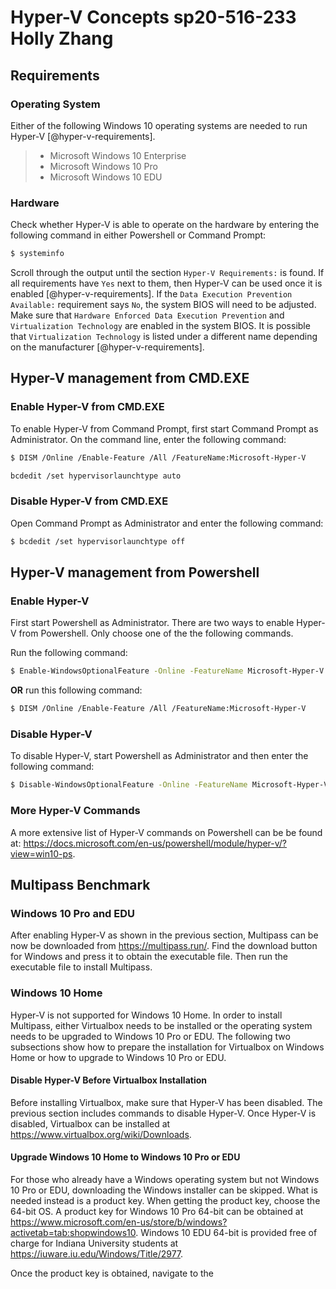 # Hyper-V Concepts sp20-516-233 Holly Zhang

## Requirements

### Operating System

Either of the following Windows 10 operating systems are needed to run Hyper-V 
[@hyper-v-requirements].

> * Microsoft Windows 10 Enterprise
> * Microsoft Windows 10 Pro
> * Microsoft Windows 10 EDU

### Hardware

Check whether Hyper-V is able to operate on the hardware by entering the 
following command in either Powershell or Command Prompt:

```bash
$ systeminfo
```
Scroll through the output until the section `Hyper-V Requirements:` is found. If 
all requirements have `Yes` next to them, then Hyper-V can be used once it is 
enabled [@hyper-v-requirements]. If the `Data Execution Prevention Available:` 
requirement says `No`, the system BIOS will need to be adjusted. Make sure that 
`Hardware Enforced Data Execution Prevention` and `Virtualization Technology` 
are enabled in the system BIOS. It is possible that `Virtualization Technology` 
is listed under a different name depending on the manufacturer 
[@hyper-v-requirements]. 

## Hyper-V management from CMD.EXE

### Enable Hyper-V from CMD.EXE

To enable Hyper-V from Command Prompt, first start Command Prompt as 
Administrator. On the command line, enter the following command:

```bash
$ DISM /Online /Enable-Feature /All /FeatureName:Microsoft-Hyper-V
```

```bash
bcdedit /set hypervisorlaunchtype auto
```
### Disable Hyper-V from CMD.EXE

Open Command Prompt as Administrator and enter the following command:

```bash
$ bcdedit /set hypervisorlaunchtype off
```
 
## Hyper-V management from Powershell

### Enable Hyper-V

First start Powershell as Administrator. There are two ways to enable Hyper-V 
from Powershell. Only choose one of the the following commands. 

Run the following command:
 
```bash
$ Enable-WindowsOptionalFeature -Online -FeatureName Microsoft-Hyper-V -All
```

**OR** run this following command:

```bash
$ DISM /Online /Enable-Feature /All /FeatureName:Microsoft-Hyper-V
```

### Disable Hyper-V

To disable Hyper-V, start Powershell as Administrator and then enter the 
following command:

```bash
$ Disable-WindowsOptionalFeature -Online -FeatureName Microsoft-Hyper-V-Hypervisor 
``` 

### More Hyper-V Commands

A more extensive list of Hyper-V commands on Powershell can be be found at: 
<https://docs.microsoft.com/en-us/powershell/module/hyper-v/?view=win10-ps>.

## Multipass Benchmark

### Windows 10 Pro and EDU

After enabling Hyper-V as shown in the previous section, Multipass can be now be 
downloaded from <https://multipass.run/>. Find the download button for Windows 
and press it to obtain the executable file. Then run the executable file to 
install Multipass.  

### Windows 10 Home

Hyper-V is not supported for Windows 10 Home. In order to install Multipass, 
either Virtualbox needs to be installed or the operating system needs to be 
upgraded to Windows 10 Pro or EDU. The following two subsections show how to 
prepare the installation for Virtualbox on Windows Home or how to upgrade to 
Windows 10 Pro or EDU. 

#### Disable Hyper-V Before Virtualbox Installation

Before installing Virtualbox, make sure that Hyper-V has been disabled. The 
previous section includes commands to disable Hyper-V. Once Hyper-V is disabled, 
Virtualbox can be installed at <https://www.virtualbox.org/wiki/Downloads>.

#### Upgrade Windows 10 Home to Windows 10 Pro or EDU

For those who already have a Windows operating system but not Windows 10 Pro or 
EDU, downloading the Windows installer can be skipped. What is needed instead is 
a product key. When getting the product key, choose the 64-bit OS. A product key 
for Windows 10 Pro 64-bit can be obtained at 
<https://www.microsoft.com/en-us/store/b/windows?activetab=tab:shopwindows10>. 
Windows 10 EDU 64-bit is provided free of charge for 
Indiana University students at <https://iuware.iu.edu/Windows/Title/2977>.

Once the product key is obtained, navigate to the 
